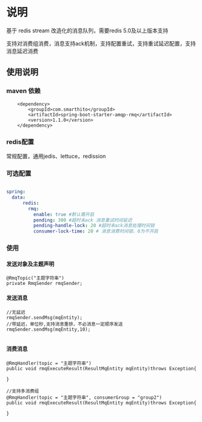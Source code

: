 # 说明

基于 redis stream 改造化的消息队列，需要redis 5.0及以上版本支持

支持对消费组消费，消息支持ack机制，支持配置重试，支持重试延迟配置，支持消息延迟消费

## 使用说明

### maven 依赖

```
    <dependency>
        <groupId>com.smarthito</groupId>
        <artifactId>spring-boot-starter-amqp-rmq</artifactId>
        <version>1.1.0</version>
    </dependency>
```

### redis配置

常规配置，通用jedis、lettuce，redission

### 可选配置

```yaml

spring:
  data:
      redis:
        rmq:
          enable: true #默认需开启
          pending: 300 #超时未ack 消息重试时间延迟
          pending-handle-lock: 20 #超时未ack消息处理时间锁
          consumer-lock-time: 20 # 消息消费时间锁，0为不开启

```

### 使用

#### 发送对象及主题声明

```
@RmqTopic("主题字符串")
private RmqSender rmqSender;
```

#### 发送消息

```
//无延迟
rmqSender.sendMsg(mqEntity);
//带延迟，单位秒,支持消息重排，不必消息一定顺序发送
rmqSender.sendMsg(mqEntity,10);
    
```

#### 消费消息

```
@RmqHandler(topic = "主题字符串")
public void rmqExecuteResult(ResultMqEntity mqEntity)throws Exception{

}

//支持多消费组
@RmqHandler(topic = "主题字符串", consumerGroup = "group2")
public void rmqExecuteResult(ResultMqEntity mqEntity)throws Exception{

}
```
